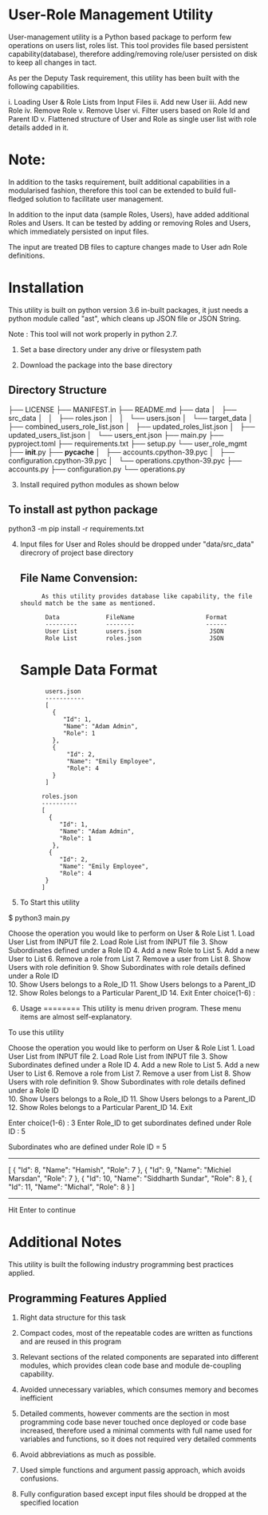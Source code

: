 User-Role Management Utility
=============================
User-management utility is a Python based package to perform few operations on users list, roles list. This tool provides file based persistent capability(database), therefore adding/removing role/user persisted on disk to keep all changes in tact.

As per the Deputy Task requirement, this utility has been built with the following capabilities.

i. Loading User & Role Lists from Input Files 
ii. Add new User 
iii. Add new Role 
iv. Remove Role 
v. Remove User 
vi. Filter users based on Role Id and Parent ID 
v. Flattened structure of User and Role as single user list with role details added in it.

Note:
=====
In addition to the tasks requirement, built additional capabilities in a modularised fashion, therefore this tool can be extended to build full-fledged solution to facilitate user management.

In addition to the input data (sample Roles, Users), have added additional Roles and Users.
It can be tested by adding or removing Roles and Users, which immediately persisted on input files.

The input are treated DB files to capture changes made to User adn Role definitions.

Installation
=============
This utility is built on python version 3.6 in-built packages, it just needs a python module called "ast", which cleans up JSON file or JSON String. 

Note :
       This tool will not work properly in python 2.7. 

1. Set a base directory under any drive or filesystem path

2. Download the package into the base directory

Directory Structure
-------------------
├── LICENSE
├── MANIFEST.in
├── README.md
├── data
│   ├── src_data
│   │   ├── roles.json
│   │   └── users.json
│   └── target_data
│       ├── combined_users_role_list.json
│       ├── updated_roles_list.json
│       ├── updated_users_list.json
│       └── users_ent.json
├── main.py
├── pyproject.toml
├── requirements.txt
├── setup.py
└── user_role_mgmt
    ├── __init__.py
    ├── __pycache__
    │   ├── accounts.cpython-39.pyc
    │   ├── configuration.cpython-39.pyc
    │   └── operations.cpython-39.pyc
    ├── accounts.py
    ├── configuration.py
    └── operations.py


3. Install required python modules as shown below

To install ast python package
-----------------------------
python3 -m pip install -r requirements.txt

4. Input files for User and Roles should be dropped under "data/src_data" direcrory of project base directory

    File Name Convension:
    ---------------------
             As this utility provides database like capability, the file should match be the same as mentioned.
            
              Data             FileName                    Format          
              ---------        --------                    ------
              User List        users.json                   JSON
              Role List        roles.json                   JSON

   Sample Data Format
   ==================
              users.json
              -----------
              [
                {
                   "Id": 1,
                   "Name": "Adam Admin",
                   "Role": 1
                },
                {
                    "Id": 2,
                    "Name": "Emily Employee",
                    "Role": 4
                }
              ]

             roles.json
             ----------
             [
               {
                  "Id": 1,
                  "Name": "Adam Admin",
                  "Role": 1
                },
               {
                  "Id": 2,
                  "Name": "Emily Employee",
                  "Role": 4
              }
             ]

          

5. To Start this utility

 $ python3 main.py

 Choose the operation you would like to perform on User & Role List
                1. Load User List from INPUT file 
                2. Load Role List from INPUT file 
                3. Show Subordinates defined under a Role ID
                4. Add a new Role to List 
                5. Add a new User to List 
                6. Remove a role from List 
                7. Remove a user from List 
                8. Show Users with role definition 
                9. Show Subordinates with role details defined under a Role ID  
               10. Show Users belongs to a Role_ID 
               11. Show Users belongs to a Parent_ID
               12. Show Roles belongs to a Particular Parent_ID
               14. Exit 
Enter choice(1-6) : 


6. Usage
========
This utility is menu driven program. These menu items are almost self-explanatory. 

To use this utility

 Choose the operation you would like to perform on User & Role List
                1. Load User List from INPUT file 
                2. Load Role List from INPUT file 
                3. Show Subordinates defined under a Role ID
                4. Add a new Role to List 
                5. Add a new User to List 
                6. Remove a role from List 
                7. Remove a user from List 
                8. Show Users with role definition 
                9. Show Subordinates with role details defined under a Role ID  
               10. Show Users belongs to a Role_ID 
               11. Show Users belongs to a Parent_ID
               12. Show Roles belongs to a Particular Parent_ID
               14. Exit 

Enter choice(1-6) : 3
Enter Role_ID to get subordinates defined under Role ID : 5

Subordinates who are defined under Role ID = 5
************************************************************************************************************************
[
  {
    "Id": 8,
    "Name": "Hamish",
    "Role": 7
  },
  {
    "Id": 9,
    "Name": "Michiel Marsdan",
    "Role": 7
  },
  {
    "Id": 10,
    "Name": "Siddharth Sundar",
    "Role": 8
  },
  {
    "Id": 11,
    "Name": "Michal",
    "Role": 8
  }
]
************************************************************************************************************************

Hit Enter to continue  



Additional Notes
================

This utility is built the following industry programming best practices applied.

Programming Features Applied
----------------------------
1. Right data structure for this task

2. Compact codes, most of the repeatable codes are written as functions and are reused in this program

3. Relevant sections of the related components are separated into different modules, which provides clean code base and module de-coupling capability.

3. Avoided unnecessary variables, which consumes memory and becomes inefficient

4. Detailed comments, however comments are the section in most programming code base never touched once deployed or code base increased, therefore used a minimal comments with full name used for variables and functions, so it does not required very detailed comments

5. Avoid abbreviations as much as possible.

6. Used simple functions and argument passig approach, which avoids confusions.

7. Fully configuration based except input files should be dropped at the specified location


